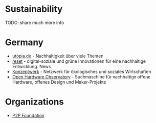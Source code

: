 # Sustainability

TODO: share much more info

# Germany

* [utopia.de](https://utopia.de/) - Nachhaltigkeit über viele Themen
* [reset](https://reset.org/) - digital-soziale und grüne Innovationen für eine nachhaltige Entwicklung. News
* [Konzeptwerk](https://konzeptwerk-neue-oekonomie.org/ueber-uns/) - Netzwerk für ökologisches und soziales Wirtschaften
* [Open Hardware Observatory](https://de.oho.wiki/wiki/Home) - Suchmaschine für nachhaltige offene Hardware, offenes Design und Maker-Projekte

# Organizations

* [P2P Foundation](https://p2pfoundation.net/)
